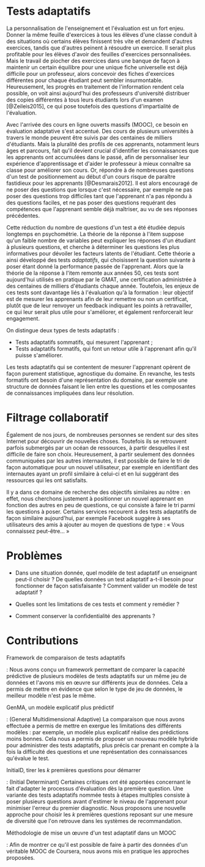 # Tests adaptatifs

La personnalisation de l'enseignement et l'évaluation est un fort enjeu. Donner la même feuille d'exercices à tous les élèves d'une classe conduit à des situations où certains élèves finissent très vite et demandent d'autres exercices, tandis que d'autres peinent à résoudre un exercice. Il serait plus profitable pour les élèves d'avoir des feuilles d'exercices personnalisées. Mais le travail de piocher des exercices dans une banque de façon à maintenir un certain équilibre pour une unique fiche universelle est déjà difficile pour un professeur, alors concevoir des fiches d'exercices différentes pour chaque étudiant peut sembler insurmontable. Heureusement, les progrès en traitement de l'information rendent cela possible, on voit ainsi aujourd'hui des professeurs d'université distribuer des copies différentes à tous leurs étudiants lors d'un examen [@Zeileis2015], ce qui pose toutefois des questions d'impartialité de l'évaluation.

Avec l'arrivée des cours en ligne ouverts massifs (MOOC), ce besoin en évaluation adaptative s'est accentué. Des cours de plusieurs universités à travers le monde peuvent être suivis par des centaines de milliers d'étudiants. Mais la pluralité des profils de ces apprenants, notamment leurs âges et parcours, fait qu'il devient crucial d'identifier les connaissances que les apprenants ont accumulées dans le passé, afin de personnaliser leur expérience d'apprentissage et d'aider le professeur à mieux connaître sa classe pour améliorer son cours. Or, répondre à de nombreuses questions d'un test de positionnement au début d'un cours risque de paraître fastidieux pour les apprenants [@Desmarais2012]. Il est alors encouragé de ne poser des questions que lorsque c'est nécessaire, par exemple ne pas poser des questions trop difficiles tant que l'apprenant n'a pas répondu à des questions faciles, et ne pas poser des questions requérant des compétences que l'apprenant semble déjà maîtriser, au vu de ses réponses précédentes.

Cette réduction du nombre de questions d'un test a été étudiée depuis longtemps en psychométrie. La théorie de la réponse à l'item suppose qu'un faible nombre de variables peut expliquer les réponses d'un étudiant à plusieurs questions, et cherche à déterminer les questions les plus informatives pour dévoiler les facteurs latents de l'étudiant. Cette théorie a ainsi développé des tests *adaptatifs*, qui choisissent la question suivante à poser étant donné la performance passée de l'apprenant. Alors que la théorie de la réponse à l'item remonte aux années 50, ces tests sont aujourd'hui utilisés en pratique par le GMAT, une certification administrée à des centaines de milliers d'étudiants chaque année. Toutefois, les enjeux de ces tests sont davantage liés à l'évaluation qu'à la formation : leur objectif est de mesurer les apprenants afin de leur remettre ou non un certificat, plutôt que de leur renvoyer un feedback indiquant les points à retravailler, ce qui leur serait plus utile pour s'améliorer, et également renforcerait leur engagement.

On distingue deux types de tests adaptatifs :

- Tests adaptatifs sommatifs, qui mesurent l'apprenant ;
- Tests adaptatifs formatifs, qui font un retour utile à l'apprenant afin qu'il puisse s'améliorer.

Les tests adaptatifs qui se contentent de mesurer l'apprenant opèrent de façon purement statistique, agnostique du domaine. En revanche, les tests formatifs ont besoin d'une représentation du domaine, par exemple une structure de données faisant le lien entre les questions et les composantes de connaissances impliquées dans leur résolution.

# Filtrage collaboratif

Également de nos jours, de nombreuses personnes se rendent sur des sites Internet pour découvrir de nouvelles choses. Toutefois ils se retrouvent parfois submergés par un océan de ressources, à partir desquelles il est difficile de faire son choix. Heureusement, à partir seulement des données communiquées par les autres internautes, il est possible de faire le tri de façon automatique pour un nouvel utilisateur, par exemple en identifiant des internautes ayant un profil similaire à celui-ci et en lui suggérant des ressources qui les ont satisfaits.

Il y a dans ce domaine de recherche des objectifs similaires au nôtre : en effet, nous cherchons justement à positionner un nouvel apprenant en fonction des autres en peu de questions, ce qui consiste à faire le tri parmi les questions à poser. Certains services recourent à des tests adaptatifs de façon similaire aujourd'hui, par exemple Facebook suggère à ses utilisateurs des amis à ajouter au moyen de questions de type : « Vous connaissez peut-être… »

# Problèmes

- Dans une situation donnée, quel modèle de test adaptatif un enseignant peut-il choisir ? De quelles données un test adaptatif a-t-il besoin pour fonctionner de façon satisfaisante ? Comment valider un modèle de test adaptatif ?

- Quelles sont les limitations de ces tests et comment y remédier ?

- Comment conserver la confidentialité des apprenants ?

# Contributions

Framework de comparaison de tests adaptatifs

:	Nous avons conçu un framework permettant de comparer la capacité prédictive de plusieurs modèles de tests adaptatifs sur un même jeu de données et l'avons mis en œuvre sur différents jeux de données. Cela a permis de mettre en évidence que selon le type de jeu de données, le meilleur modèle n'est pas le même.

GenMA, un modèle explicatif plus prédictif

:	(General Multidimensional Adaptive) La comparaison que nous avons effectuée a permis de mettre en exergue les limitations des différents modèles : par exemple, un modèle plus explicatif réalise des prédictions moins bonnes. Cela nous a permis de proposer un nouveau modèle hybride pour administrer des tests adaptatifs, plus précis car prenant en compte à la fois la difficulté des questions et une représentation des connaissances qu'évalue le test.

InitialD, tirer les $k$ premières questions pour démarrer

:	(Initial Determinant) Certaines critiques ont été apportées concernant le fait d'adapter le processus d'évaluation dès la première question. Une variante des tests adaptatifs nommée tests à étapes multiples consiste à poser plusieurs questions avant d'estimer le niveau de l'apprenant pour minimiser l'erreur du premier diagnostic. Nous proposons une nouvelle approche pour choisir les $k$ premières questions  reposant sur une mesure de diversité que l'on retrouve dans les systèmes de recommandation.

Méthodologie de mise un œuvre d'un test adaptatif dans un MOOC

:	Afin de montrer ce qu'il est possible de faire à partir des données d'un véritable MOOC de Coursera, nous avons mis en pratique les approches proposées.
